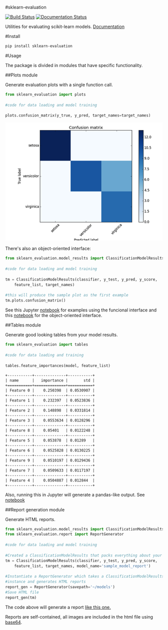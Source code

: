 #sklearn-evaluation

[![Build Status](https://travis-ci.org/edublancas/sklearn-evaluation.svg?branch=master)](https://travis-ci.org/edublancas/sklearn-evaluation) [![Documentation Status](https://readthedocs.org/projects/sklearn-evaluation/badge/?version=latest)](http://sklearn-evaluation.readthedocs.io/en/latest/?badge=latest)

Utilities for evaluating scikit-learn models. [Documentation](http://sklearn-evaluation.rtfd.io)

#Install

```bash
pip install sklearn-evaluation
```

#Usage

The package is divided in modules that have specific functionality.

##Plots module

Generate evaluation plots with a single function call.
```python
from sklearn_evaluation import plots

#code for data loading and model training

plots.confusion_matrix(y_true, y_pred, target_names=target_names)
```

![confusion matrix](examples/cm.png)

There's also an object-oriented interface:

```python
from sklearn_evaluation.model_results import ClassificationModelResults

#code for data loading and model training

tm = ClassificationModelResults(classifier, y_test, y_pred, y_score,
    feature_list, target_names)

#this will produce the sample plot as the first example
tm.plots.confusion_matrix()
```

See this Jupyter [notebook](examples/plots.ipynb) for examples using the funcional interface and this [notebook](examples/using-oop-interface.ipynb) for the object-oriented interface.

##Tables module

Generate good looking tables from your model results.

```python
from sklearn_evaluation import tables

#code for data loading and training

tables.feature_importances(model, feature_list)
```

```
+-----------+--------------+-----------+
| name      |   importance |       std |
+===========+==============+===========+
| Feature 0 |    0.250398  | 0.0530907 |
+-----------+--------------+-----------+
| Feature 1 |    0.232397  | 0.0523836 |
+-----------+--------------+-----------+
| Feature 2 |    0.148898  | 0.0331814 |
+-----------+--------------+-----------+
| Feature 3 |    0.0553634 | 0.0128296 |
+-----------+--------------+-----------+
| Feature 8 |    0.05401   | 0.0122248 |
+-----------+--------------+-----------+
| Feature 5 |    0.053878  | 0.01289   |
+-----------+--------------+-----------+
| Feature 6 |    0.0525828 | 0.0130225 |
+-----------+--------------+-----------+
| Feature 9 |    0.0510197 | 0.0129436 |
+-----------+--------------+-----------+
| Feature 7 |    0.0509633 | 0.0117197 |
+-----------+--------------+-----------+
| Feature 4 |    0.0504887 | 0.012844  |
+-----------+--------------+-----------+
```

Also, running this in Jupyter will generate a pandas-like output. See [notebook](examples/plots.ipynb)

##Report generation module

Generate HTML reports.

```python
from sklearn_evaluation.model_results import ClassificationModelResults
from sklearn_evaluation.report import ReportGenerator

#code for data loading and model training

#Created a ClassificationModelResults that packs everything about your model
tm = ClassificationModelResults(classifier, y_test, y_pred, y_score,
    feature_list, target_names, model_name='sample_model_report')

#Instantiate a ReportGenerator which takes a ClassificationModelResults
#instance and generates HTML reports
report_gen = ReportGenerator(savepath='~/models')
#Save HTML file
report_gen(tm)
```

The code above will generate a report [like this one.](http://htmlpreview.github.com/?https://github.com/edublancas/sklearn-model-evaluation/blob/master/examples/sample_model_report.html)

Reports are self-contained, all images are included in the html file using [base64](https://en.wikipedia.org/wiki/Base64).

